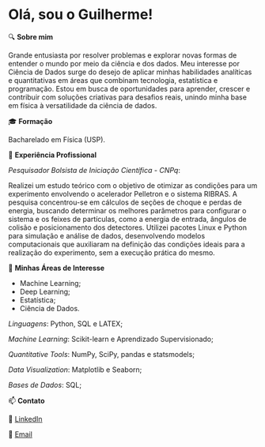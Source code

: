 # Olá, sou o Guilherme!



🔍 **Sobre mim**

Grande entusiasta por resolver problemas e explorar novas formas de entender o mundo por meio da ciência e dos dados. Meu interesse por Ciência de Dados surge do desejo de aplicar minhas habilidades analíticas e quantitativas em áreas que combinam tecnologia, estatística e programação. Estou em busca de oportunidades para aprender, crescer e contribuir com soluções criativas para desafios reais, unindo minha base em física à versatilidade da ciência de dados.



🎓 **Formação**

Bacharelado em Física (USP).  
  

💼 **Experiência Profissional**

*Pesquisador Bolsista de Iniciação Científica - CNPq*:

Realizei um estudo teórico com o objetivo de otimizar as condições para um experimento envolvendo o acelerador Pelletron e o sistema RIBRAS. A pesquisa concentrou-se em cálculos de seções de choque e perdas de energia, buscando determinar os melhores parâmetros para configurar o sistema e os feixes de partículas, como a energia de entrada, ângulos de colisão e posicionamento dos detectores. Utilizei pacotes Linux e Python para simulação e análise de dados, desenvolvendo modelos computacionais que auxiliaram na definição das condições ideais para a realização do experimento, sem a execução prática do mesmo.


🚀 **Minhas Áreas de Interesse**

- Machine Learning;
- Deep Learning;
- Estatística;
- Ciência de Dados. 
  

*Linguagens*: Python, SQL e LATEX;

*Machine Learning*: Scikit-learn e Aprendizado Supervisionado;

*Quantitative Tools*: NumPy, SciPy, pandas e statsmodels;

*Data Visualization*: Matplotlib e Seaborn;

*Bases de Dados*: SQL;

  

📫 **Contato**

💼 [LinkedIn](https://www.linkedin.com/in/guilherme-paredes-4540552a7/)

📧 [Email](guipparedes2001@gmail.com)
  

